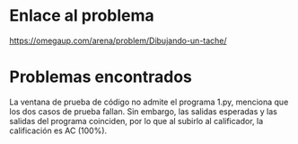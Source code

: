 # Enlace al problema
https://omegaup.com/arena/problem/Dibujando-un-tache/

# Problemas encontrados
La ventana de prueba de código no admite el programa 1.py, menciona que los dos casos de prueba fallan. Sin embargo, las salidas esperadas y las salidas del programa coinciden, por lo que al subirlo al calificador, la calificación es AC (100%).